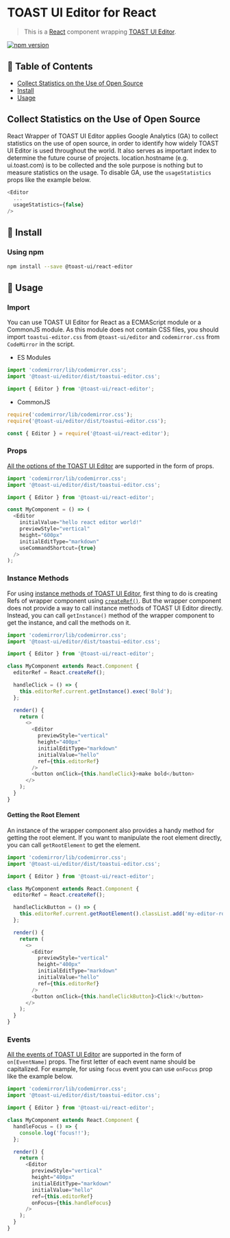 # TOAST UI Editor for React

> This is a [React](https://reactjs.org/) component wrapping [TOAST UI Editor](https://github.com/nhn/tui.editor/tree/master/apps/editor).

[![npm version](https://img.shields.io/npm/v/@toast-ui/react-editor.svg)](https://www.npmjs.com/package/@toast-ui/react-editor)

## 🚩 Table of Contents

- [Collect Statistics on the Use of Open Source](#collect-statistics-on-the-use-of-open-source)
- [Install](#-install)
- [Usage](#-usage)

## Collect Statistics on the Use of Open Source

React Wrapper of TOAST UI Editor applies Google Analytics (GA) to collect statistics on the use of open source, in order to identify how widely TOAST UI Editor is used throughout the world. It also serves as important index to determine the future course of projects. location.hostname (e.g. ui.toast.com) is to be collected and the sole purpose is nothing but to measure statistics on the usage. To disable GA, use the `usageStatistics` props like the example below.

```js
<Editor
  ...
  usageStatistics={false}
/>
```

## 💾 Install

### Using npm

```sh
npm install --save @toast-ui/react-editor
```

## 📝 Usage

### Import

You can use TOAST UI Editor for React as a ECMAScript module or a CommonJS module. As this module does not contain CSS files, you should import `toastui-editor.css` from `@toast-ui/editor` and `codemirror.css` from `CodeMirror` in the script.

- ES Modules

```js
import 'codemirror/lib/codemirror.css';
import '@toast-ui/editor/dist/toastui-editor.css';

import { Editor } from '@toast-ui/react-editor';
```

- CommonJS

```js
require('codemirror/lib/codemirror.css');
require('@toast-ui/editor/dist/toastui-editor.css');

const { Editor } = require('@toast-ui/react-editor');
```

### Props

[All the options of the TOAST UI Editor](https://nhn.github.io/tui.editor/latest/ToastUIEditor) are supported in the form of props.

```js
import 'codemirror/lib/codemirror.css';
import '@toast-ui/editor/dist/toastui-editor.css';

import { Editor } from '@toast-ui/react-editor';

const MyComponent = () => (
  <Editor
    initialValue="hello react editor world!"
    previewStyle="vertical"
    height="600px"
    initialEditType="markdown"
    useCommandShortcut={true}
  />
);
```

### Instance Methods

For using [instance methods of TOAST UI Editor](https://nhn.github.io/tui.editor/latest/ToastUIEditor#addHook), first thing to do is creating Refs of wrapper component using [`createRef()`](https://reactjs.org/docs/refs-and-the-dom.html#creating-refs). But the wrapper component does not provide a way to call instance methods of TOAST UI Editor directly. Instead, you can call `getInstance()` method of the wrapper component to get the instance, and call the methods on it.

```js
import 'codemirror/lib/codemirror.css';
import '@toast-ui/editor/dist/toastui-editor.css';

import { Editor } from '@toast-ui/react-editor';

class MyComponent extends React.Component {
  editorRef = React.createRef();

  handleClick = () => {
    this.editorRef.current.getInstance().exec('Bold');
  };

  render() {
    return (
      <>
        <Editor
          previewStyle="vertical"
          height="400px"
          initialEditType="markdown"
          initialValue="hello"
          ref={this.editorRef}
        />
        <button onClick={this.handleClick}>make bold</button>
      </>
    );
  }
}
```

#### Getting the Root Element

An instance of the wrapper component also provides a handy method for getting the root element. If you want to manipulate the root element directly, you can call `getRootElement` to get the element.

```js
import 'codemirror/lib/codemirror.css';
import '@toast-ui/editor/dist/toastui-editor.css';

import { Editor } from '@toast-ui/react-editor';

class MyComponent extends React.Component {
  editorRef = React.createRef();

  handleClickButton = () => {
    this.editorRef.current.getRootElement().classList.add('my-editor-root');
  };

  render() {
    return (
      <>
        <Editor
          previewStyle="vertical"
          height="400px"
          initialEditType="markdown"
          initialValue="hello"
          ref={this.editorRef}
        />
        <button onClick={this.handleClickButton}>Click!</button>
      </>
    );
  }
}
```

### Events

[All the events of TOAST UI Editor](https://nhn.github.io/tui.editor/latest/ToastUIEditor#focus) are supported in the form of `on[EventName]` props. The first letter of each event name should be capitalized. For example, for using `focus` event you can use `onFocus` prop like the example below.

```js
import 'codemirror/lib/codemirror.css';
import '@toast-ui/editor/dist/toastui-editor.css';

import { Editor } from '@toast-ui/react-editor';

class MyComponent extends React.Component {
  handleFocus = () => {
    console.log('focus!!');
  };

  render() {
    return (
      <Editor
        previewStyle="vertical"
        height="400px"
        initialEditType="markdown"
        initialValue="hello"
        ref={this.editorRef}
        onFocus={this.handleFocus}
      />
    );
  }
}
```
